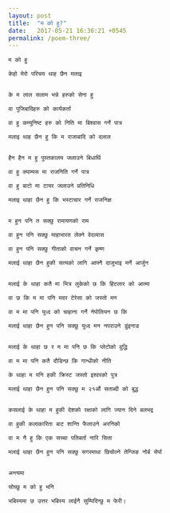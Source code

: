 ```yaml
---
layout: post
title:  "म को हु?"
date:   2017-05-21 16:36:21 +0545
permalink: /poem-three/
---
```


    म को हु

    केहो मेरो परिचय थाह छैन मलाइ


    के म लाल सलाम भन्ने हरुको सेना हु

    वा पुजिबादिहरु को कार्यकर्ता

    वा हु कम्युनिष्ट हरु को निति मा बिश्वास गर्ने पात्र

    मलाइ थाह छैन हु कि म राजाबादि को दलाल


    हैन हैन म हु पुस्तकालय जलाउने बिधार्थि

    वा हु क्याम्पस मा राजनिति गर्ने पात्र

    वा हु बाटो मा टायर जलाउने प्रतिनिधि

    मलाइ थाहा छैन हु कि भस्टाचार गर्ने राजनिज्ञ


    म हुन पनि त सक्छु रामायणको राम

    वा हुन पनि सक्छु माहाभारत लेक्ने वेदव्यास

    वा हुन पनि सक्छु गीताको वाचन गर्ने कृष्ण

    मलाई थाहा छैन हुकी सत्यको लागि आफ्नै दाजुभाइ मर्ने आर्जुन


    मलाई के थाहा कतै मा भित्र लुकेको छ कि हिटलार को आत्मा

    वा छ कि म मा पनि मदर टेरेसा को जस्तो मन

    वा म मा पनि युध्द को चाहाना गर्ने नेपोलियन छ कि

    मलाई थाहा छैन हुन पनि सक्छु युध्द मन नपराउने डुंइनाड


    मलाई के थाहा छ र म मा पनि छ कि प्लेटोको वुद्धि

    वा म मा पनि कतै दौडिन्छ कि गान्धीको नीति

    के थाहा म पनि हकी क्रिस्ट जस्तो इश्वरको पुत्र

    मलाई थाहा छैन हुन पनि सक्छु म २१औं सताब्दी को बुद्ध


    कसलाई के थाहा म हुकी देशको रक्षाको लागि ज्यान दिने बलभद्र

    वा हुकी कलाकारिता बाट शान्ति फैलाउने अरनिको

    वा म नै हु कि एक सच्चा पतिबर्ता नारि सिता

    मलाई थाहा छैन हुन पनि सक्छु सगरमाथा छिचोल्ने तेन्जिङ नोर्ब सेर्पा


    अन्त्यमा

    सोच्छु म को हु भनि

    भबिस्यमा छ उत्तर भबिस्य लाईनै सुम्पिदिन्छु म फेरी।
